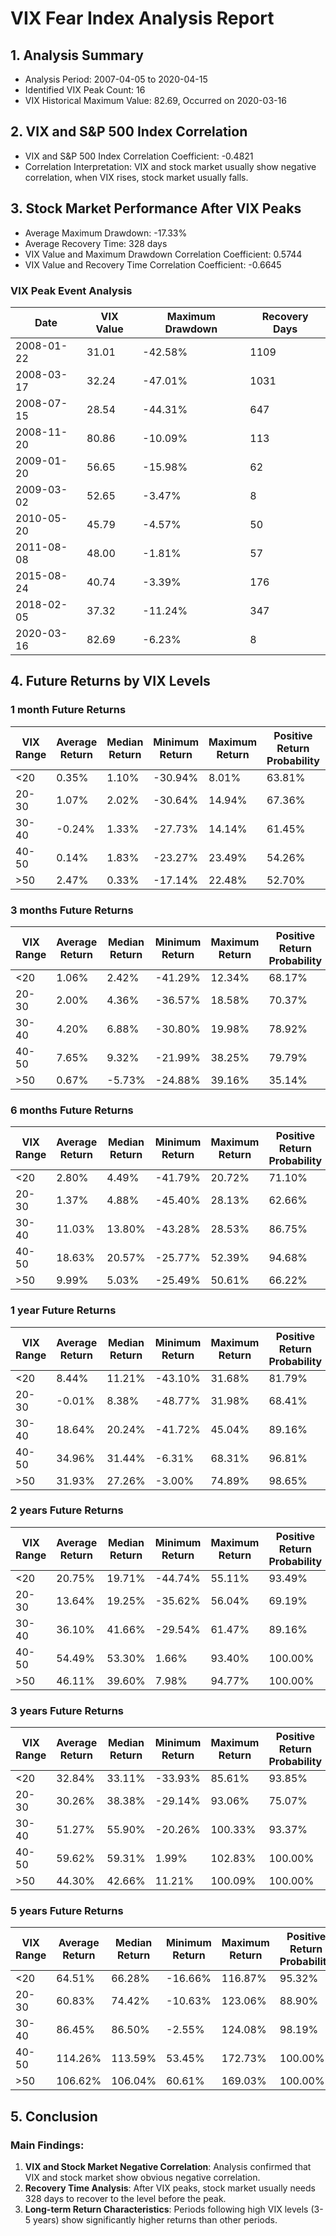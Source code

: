 # VIX Fear Index Analysis Report

## 1. Analysis Summary
* Analysis Period: 2007-04-05 to 2020-04-15
* Identified VIX Peak Count: 16
* VIX Historical Maximum Value: 82.69, Occurred on 2020-03-16

## 2. VIX and S&P 500 Index Correlation
* VIX and S&P 500 Index Correlation Coefficient: -0.4821
* Correlation Interpretation: VIX and stock market usually show negative correlation, when VIX rises, stock market usually falls.

## 3. Stock Market Performance After VIX Peaks
* Average Maximum Drawdown: -17.33%
* Average Recovery Time: 328 days
* VIX Value and Maximum Drawdown Correlation Coefficient: 0.5744
* VIX Value and Recovery Time Correlation Coefficient: -0.6645

### VIX Peak Event Analysis
| Date | VIX Value | Maximum Drawdown | Recovery Days |
|------|---------|-----------------|-------------|
| 2008-01-22 | 31.01 | -42.58% | 1109 |
| 2008-03-17 | 32.24 | -47.01% | 1031 |
| 2008-07-15 | 28.54 | -44.31% | 647 |
| 2008-11-20 | 80.86 | -10.09% | 113 |
| 2009-01-20 | 56.65 | -15.98% | 62 |
| 2009-03-02 | 52.65 | -3.47% | 8 |
| 2010-05-20 | 45.79 | -4.57% | 50 |
| 2011-08-08 | 48.00 | -1.81% | 57 |
| 2015-08-24 | 40.74 | -3.39% | 176 |
| 2018-02-05 | 37.32 | -11.24% | 347 |
| 2020-03-16 | 82.69 | -6.23% | 8 |

## 4. Future Returns by VIX Levels
### 1 month Future Returns
| VIX Range | Average Return | Median Return | Minimum Return | Maximum Return | Positive Return Probability | Sample Count |
|-----------|--------------|--------------|--------------|--------------|----------------------------|-------------|
| <20 | 0.35% | 1.10% | -30.94% | 8.01% | 63.81% | 2180 |
| 20-30 | 1.07% | 2.02% | -30.64% | 14.94% | 67.36% | 766 |
| 30-40 | -0.24% | 1.33% | -27.73% | 14.14% | 61.45% | 166 |
| 40-50 | 0.14% | 1.83% | -23.27% | 23.49% | 54.26% | 94 |
| >50 | 2.47% | 0.33% | -17.14% | 22.48% | 52.70% | 74 |

### 3 months Future Returns
| VIX Range | Average Return | Median Return | Minimum Return | Maximum Return | Positive Return Probability | Sample Count |
|-----------|--------------|--------------|--------------|--------------|----------------------------|-------------|
| <20 | 1.06% | 2.42% | -41.29% | 12.34% | 68.17% | 2180 |
| 20-30 | 2.00% | 4.36% | -36.57% | 18.58% | 70.37% | 766 |
| 30-40 | 4.20% | 6.88% | -30.80% | 19.98% | 78.92% | 166 |
| 40-50 | 7.65% | 9.32% | -21.99% | 38.25% | 79.79% | 94 |
| >50 | 0.67% | -5.73% | -24.88% | 39.16% | 35.14% | 74 |

### 6 months Future Returns
| VIX Range | Average Return | Median Return | Minimum Return | Maximum Return | Positive Return Probability | Sample Count |
|-----------|--------------|--------------|--------------|--------------|----------------------------|-------------|
| <20 | 2.80% | 4.49% | -41.79% | 20.72% | 71.10% | 2180 |
| 20-30 | 1.37% | 4.88% | -45.40% | 28.13% | 62.66% | 766 |
| 30-40 | 11.03% | 13.80% | -43.28% | 28.53% | 86.75% | 166 |
| 40-50 | 18.63% | 20.57% | -25.77% | 52.39% | 94.68% | 94 |
| >50 | 9.99% | 5.03% | -25.49% | 50.61% | 66.22% | 74 |

### 1 year Future Returns
| VIX Range | Average Return | Median Return | Minimum Return | Maximum Return | Positive Return Probability | Sample Count |
|-----------|--------------|--------------|--------------|--------------|----------------------------|-------------|
| <20 | 8.44% | 11.21% | -43.10% | 31.68% | 81.79% | 2180 |
| 20-30 | -0.01% | 8.38% | -48.77% | 31.98% | 68.41% | 766 |
| 30-40 | 18.64% | 20.24% | -41.72% | 45.04% | 89.16% | 166 |
| 40-50 | 34.96% | 31.44% | -6.31% | 68.31% | 96.81% | 94 |
| >50 | 31.93% | 27.26% | -3.00% | 74.89% | 98.65% | 74 |

### 2 years Future Returns
| VIX Range | Average Return | Median Return | Minimum Return | Maximum Return | Positive Return Probability | Sample Count |
|-----------|--------------|--------------|--------------|--------------|----------------------------|-------------|
| <20 | 20.75% | 19.71% | -44.74% | 55.11% | 93.49% | 2180 |
| 20-30 | 13.64% | 19.25% | -35.62% | 56.04% | 69.19% | 766 |
| 30-40 | 36.10% | 41.66% | -29.54% | 61.47% | 89.16% | 166 |
| 40-50 | 54.49% | 53.30% | 1.66% | 93.40% | 100.00% | 94 |
| >50 | 46.11% | 39.60% | 7.98% | 94.77% | 100.00% | 74 |

### 3 years Future Returns
| VIX Range | Average Return | Median Return | Minimum Return | Maximum Return | Positive Return Probability | Sample Count |
|-----------|--------------|--------------|--------------|--------------|----------------------------|-------------|
| <20 | 32.84% | 33.11% | -33.93% | 85.61% | 93.85% | 2180 |
| 20-30 | 30.26% | 38.38% | -29.14% | 93.06% | 75.07% | 766 |
| 30-40 | 51.27% | 55.90% | -20.26% | 100.33% | 93.37% | 166 |
| 40-50 | 59.62% | 59.31% | 1.99% | 102.83% | 100.00% | 94 |
| >50 | 44.30% | 42.66% | 11.21% | 100.09% | 100.00% | 74 |

### 5 years Future Returns
| VIX Range | Average Return | Median Return | Minimum Return | Maximum Return | Positive Return Probability | Sample Count |
|-----------|--------------|--------------|--------------|--------------|----------------------------|-------------|
| <20 | 64.51% | 66.28% | -16.66% | 116.87% | 95.32% | 2180 |
| 20-30 | 60.83% | 74.42% | -10.63% | 123.06% | 88.90% | 766 |
| 30-40 | 86.45% | 86.50% | -2.55% | 124.08% | 98.19% | 166 |
| 40-50 | 114.26% | 113.59% | 53.45% | 172.73% | 100.00% | 94 |
| >50 | 106.62% | 106.04% | 60.61% | 169.03% | 100.00% | 74 |

## 5. Conclusion
### Main Findings:
1. **VIX and Stock Market Negative Correlation**: Analysis confirmed that VIX and stock market show obvious negative correlation.
2. **Recovery Time Analysis**: After VIX peaks, stock market usually needs 328 days to recover to the level before the peak.
3. **Long-term Return Characteristics**: Periods following high VIX levels (3-5 years) show significantly higher returns than other periods.
